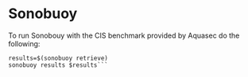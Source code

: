 # Sonobuoy

To run Sonobouy with the CIS benchmark provided by Aquasec do the following:

```sonobuoy run --plugin https://raw.githubusercontent.com/vmware-tanzu/sonobuoy-plugins/master/cis-benchmarks/kube-bench-plugin.yaml --wait
results=$(sonobuoy retrieve)
sonobuoy results $results```